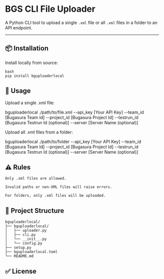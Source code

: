 # BGS CLI File Uploader

A Python CLI tool to upload a single `.xml` file or all `.xml` files in a folder to an API endpoint.

---

## 📦 Installation

Install locally from source:

```
bash
pip install bguploaderlocal
```

## 🚀 Usage

Upload a single .xml file:

bguploaderlocal ./path/to/file.xml --api_key [Your API Key] --team_id [Bugasura Team Id] --project_id [Bugasura Project Id] --testrun_id [Bugasura Testrun Id (optional)] --server [Server Name (optional)]

Upload all .xml files from a folder:

bguploaderlocal ./path/to/folder --api_key [Your API Key] --team_id [Bugasura Team Id] --project_id [Bugasura Project Id] --testrun_id [Bugasura Testrun Id (optional)] --server [Server Name (optional)]


## ⚠️ Rules

	Only .xml files are allowed.

	Invalid paths or non-XML files will raise errors.

	For folders, only .xml files will be uploaded.


## 📂 Project Structure


	bguploaderlocal/
	├── bguploaderlocal/
	│	├── uploader.py
	│	├── cli.py
	│	└── __init__.py
	│	└── config.py
	├── setup.py
	├── bguploaderlocal.toml
	└── README.md


## ✅ License
